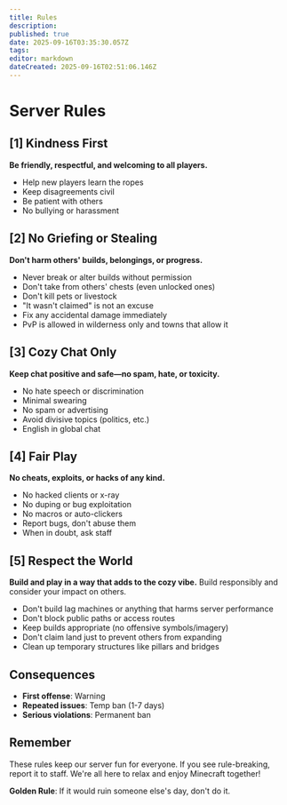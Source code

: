 ```yaml
---
title: Rules
description: 
published: true
date: 2025-09-16T03:35:30.057Z
tags: 
editor: markdown
dateCreated: 2025-09-16T02:51:06.146Z
---
```


# Server Rules

## [1] Kindness First
**Be friendly, respectful, and welcoming to all players.**
- Help new players learn the ropes
- Keep disagreements civil
- Be patient with others
- No bullying or harassment

## [2] No Griefing or Stealing
**Don't harm others' builds, belongings, or progress.**
- Never break or alter builds without permission
- Don't take from others' chests (even unlocked ones)
- Don't kill pets or livestock
- "It wasn't claimed" is not an excuse
- Fix any accidental damage immediately
- PvP is allowed in wilderness only and towns that allow it

## [3] Cozy Chat Only
**Keep chat positive and safe—no spam, hate, or toxicity.**
- No hate speech or discrimination
- Minimal swearing
- No spam or advertising
- Avoid divisive topics (politics, etc.)
- English in global chat

## [4] Fair Play
**No cheats, exploits, or hacks of any kind.**
- No hacked clients or x-ray
- No duping or bug exploitation
- No macros or auto-clickers
- Report bugs, don't abuse them
- When in doubt, ask staff

## [5] Respect the World
**Build and play in a way that adds to the cozy vibe.**
Build responsibly and consider your impact on others.

- Don't build lag machines or anything that harms server performance
- Don't block public paths or access routes
- Keep builds appropriate (no offensive symbols/imagery)
- Don't claim land just to prevent others from expanding
- Clean up temporary structures like pillars and bridges

## Consequences
- **First offense**: Warning
- **Repeated issues**: Temp ban (1-7 days)
- **Serious violations**: Permanent ban

## Remember
These rules keep our server fun for everyone. If you see rule-breaking, report it to staff. We're all here to relax and enjoy Minecraft together!

**Golden Rule**: If it would ruin someone else's day, don't do it.